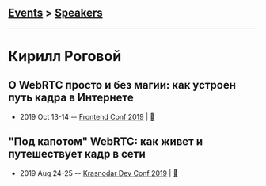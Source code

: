 ## [Events](../README.md) > [Speakers](../speakers.md)
---

# Кирилл Роговой

## О WebRTC просто и без магии: как устроен путь кадра в Интернете
- 2019 Oct 13-14 -- [Frontend Conf 2019](https://www.youtube.com/watch?v=EZQ_RA5KTc8)  | [:notebook:](https://drive.google.com/file/d/1XmJSifMUoZ_UqmXjiUCIZRIKOeLFqO3O)  
## &quot;Под капотом&quot; WebRTC: как живет и путешествует кадр в сети
- 2019 Aug 24-25 -- [Krasnodar Dev Conf 2019](https://youtu.be/R0wcvVYst-M)  | [:notebook:](https://yadi.sk/i/7zVrCj5UPwhhwQ)  
